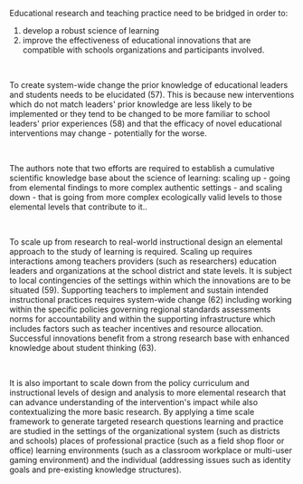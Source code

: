 <p><span style=font-weight: 400;>Educational research and teaching practice need to be bridged in order to:</span></p>  <ol>  <li><span style=font-weight: 400;> develop a robust science of learning</span></li>  <li><span style=font-weight: 400;> improve the effectiveness of educational innovations that are compatible with schools organizations and participants involved.</span></li>  </ol>  <p> </p>  <p><span style=font-weight: 400;>To create system-wide change the prior knowledge of educational leaders and students needs to be elucidated (57). This is because new interventions which do not match leaders' prior knowledge are less likely to be implemented or they tend to be changed to be more familiar to school leaders' prior experiences (58) and that the efficacy of novel educational interventions may change - potentially for the worse. </span></p>  <p> </p>  <p><span style=font-weight: 400;>The authors note that two efforts are required to establish a cumulative scientific knowledge base about the science of learning: scaling up - going from elemental findings to more complex authentic settings - and scaling down - that is going from more complex ecologically valid levels to those elemental levels that contribute to it..</span></p>  <p> </p>  <p><span style=font-weight: 400;>To scale up from research to real-world instructional design an elemental approach to the study of learning is required. Scaling up requires interactions among teachers providers (such as researchers) education leaders and organizations at the school district and state levels. It is subject to local contingencies of the settings within which the innovations are to be situated (59). Supporting teachers to implement and sustain intended instructional practices requires system-wide change (62) including working within the specific policies governing regional standards assessments norms for accountability and within the supporting infrastructure which includes factors such as teacher incentives and resource allocation. Successful innovations benefit from a strong research base with enhanced knowledge about student thinking (63).</span></p>  <p> </p>  <p><span style=font-weight: 400;>It is also important to scale down from the policy curriculum and instructional levels of design and analysis to more elemental research that can advance understanding of the intervention's impact while also contextualizing the more basic research. By applying a time scale framework to generate targeted research questions learning and practice are studied in the settings of the organizational system (such as districts and schools) places of professional practice (such as a field shop floor or office) learning environments (such as a classroom workplace or multi-user gaming environment) and the individual (addressing issues such as identity goals and pre-existing knowledge structures).</span></p>